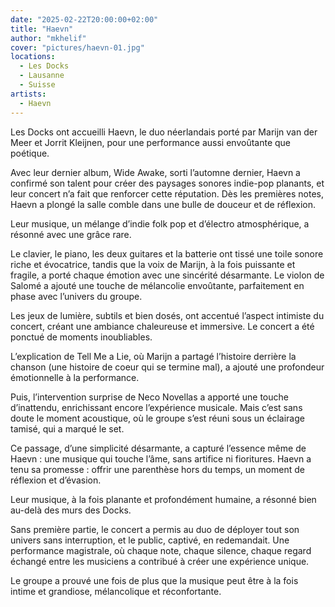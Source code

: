 ```yaml
---
date: "2025-02-22T20:00:00+02:00"
title: "Haevn"
author: "mkhelif"
cover: "pictures/haevn-01.jpg"
locations:
  - Les Docks
  - Lausanne
  - Suisse
artists:
  - Haevn
---
```


Les Docks ont accueilli Haevn, le duo néerlandais porté par Marijn van der Meer et Jorrit Kleijnen, pour une performance
aussi envoûtante que poétique.

Avec leur dernier album, Wide Awake, sorti l’automne dernier, Haevn a confirmé son talent pour créer des paysages
sonores indie-pop planants, et leur concert n’a fait que renforcer cette réputation.
Dès les premières notes, Haevn a plongé la salle comble dans une bulle de douceur et de réflexion.

Leur musique, un mélange d’indie folk pop et d’électro atmosphérique, a résonné avec une grâce rare.

Le clavier, le piano, les deux guitares et la batterie ont tissé une toile sonore riche et évocatrice, tandis que la
voix de Marijn, à la fois puissante et fragile, a porté chaque émotion avec une sincérité désarmante.
Le violon de Salomé a ajouté une touche de mélancolie envoûtante, parfaitement en phase avec l’univers du groupe.

Les jeux de lumière, subtils et bien dosés, ont accentué l’aspect intimiste du concert, créant une ambiance chaleureuse
et immersive.
Le concert a été ponctué de moments inoubliables.

L’explication de Tell Me a Lie, où Marijn a partagé l’histoire derrière la chanson (une histoire de coeur qui se termine
mal), a ajouté une profondeur émotionnelle à la performance.

Puis, l’intervention surprise de Neco Novellas a apporté une touche d’inattendu, enrichissant encore l’expérience
musicale.
Mais c’est sans doute le moment acoustique, où le groupe s’est réuni sous un éclairage tamisé, qui a marqué le set.

Ce passage, d’une simplicité désarmante, a capturé l’essence même de Haevn : une musique qui touche l’âme, sans artifice
ni fioritures.
Haevn a tenu sa promesse : offrir une parenthèse hors du temps, un moment de réflexion et d’évasion.

Leur musique, à la fois planante et profondément humaine, a résonné bien au-delà des murs des Docks.

Sans première partie, le concert a permis au duo de déployer tout son univers sans interruption, et le public, captivé,
en redemandait.
Une performance magistrale, où chaque note, chaque silence, chaque regard échangé entre les musiciens a contribué à
créer une expérience unique.

Le groupe a prouvé une fois de plus que la musique peut être à la fois intime et grandiose, mélancolique et
réconfortante.
